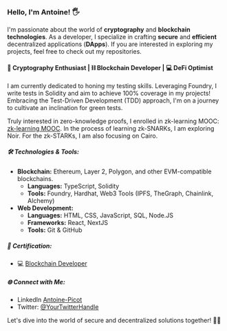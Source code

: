 ### Hello, I'm **Antoine**! 🖐️

I'm passionate about the world of **cryptography** and **blockchain technologies**. As a developer, I specialize in crafting **secure** and **efficient** decentralized applications (**DApps**). If you are interested in exploring my projects, feel free to check out my repositories.

#### 🔐 Cryptography Enthusiast | ⛓️ Blockchain Developer | 💻 DeFi Optimist

I am currently dedicated to honing my testing skills. Leveraging Foundry, I write tests in Solidity and aim to achieve 100% coverage in my projects! 
Embracing the Test-Driven Development (TDD) approach, I'm on a journey to cultivate an inclination for green tests.

Truly interested in zero-knowledge proofs, I enrolled in zk-learning MOOC: [zk-learning MOOC](https://zk-learning.org/).
In the process of learning zk-SNARKs, I am exploring Noir. For the zk-STARKs, I am also focusing on Cairo.


##### 🛠️ Technologies & Tools:

- **Blockchain:** Ethereum, Layer 2, Polygon, and other EVM-compatible blockchains.
  - **Languages:** TypeScript, Solidity
  - **Tools:** Foundry, Hardhat, Web3 Tools (IPFS, TheGraph, Chainlink, Alchemy)
- **Web Development:**
  - **Languages:** HTML, CSS, JavaScript, SQL, Node.JS
  - **Frameworks:** React, NextJS
  - **Tools:** Git & GitHub
 
##### 📜 Certification:

- 💻 [Blockchain Developer](https://certificate.bcdiploma.com/check/4594C7785EC8CED64D48014E6F99A499F67B9DA59DA7FEFC9C11530AC1393A6Fc0VQNmhBK1lINDlLTDkrMW1uMEdNM2hmUGZLcXNFUWxoZ2pmM2dBVXZSU0RMSWxz)

##### 🌐 Connect with Me:

- LinkedIn [Antoine-Picot](https://linkedin.com/in/antoine-picot-176320155/)
- Twitter: [@YourTwitterHandle](https://twitter.com/yourtwitterhandle)

Let's dive into the world of secure and decentralized solutions together! 💼🚀

